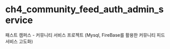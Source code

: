# ch4_community_feed_auth_admin_service
패스트 캠퍼스 - 커뮤니티 서비스 프로젝트 (Mysql, FireBase를 활용한 커뮤니티 피드 서비스 고도화)
